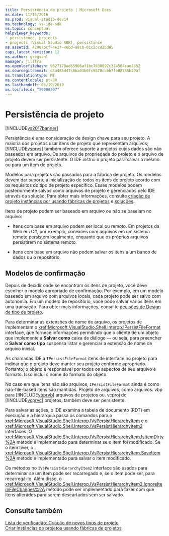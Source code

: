 ```yaml
---
title: Persistência de projeto | Microsoft Docs
ms.date: 11/15/2016
ms.prod: visual-studio-dev14
ms.technology: vs-ide-sdk
ms.topic: conceptual
helpviewer_keywords:
- persistence, projects
- projects [Visual Studio SDK], persistance
ms.assetid: 42907bcf-4e27-46bd-a8cb-01c2ccd2bde5
caps.latest.revision: 12
ms.author: gregvanl
manager: jillfra
ms.openlocfilehash: 9627170ad65906af1bc7930897c374504cae4552
ms.sourcegitcommit: d3a485d47c6ba01b0fc9878cbbb7fe88755b29af
ms.translationtype: MT
ms.contentlocale: pt-BR
ms.lasthandoff: 03/19/2019
ms.locfileid: "59000307"
---
```

# <a name="project-persistence"></a>Persistência de projeto
[!INCLUDE[vs2017banner](../../includes/vs2017banner.md)]

Persistência é uma consideração de design chave para seu projeto. A maioria dos projetos usar itens de projeto que representam arquivos; [!INCLUDE[vsprvs](../../includes/vsprvs-md.md)] também oferece suporte a projetos cujos dados são não baseados em arquivo. Os arquivos de propriedade do projeto e o arquivo de projeto devem ser persistente. O IDE instrui o projeto para salvar a mesmo ou para um item de projeto.  
  
 Modelos para projetos são passados para a fábrica de projeto. Os modelos devem dar suporte a inicialização de todos os itens de projeto acordo com os requisitos do tipo de projeto específico. Esses modelos podem posteriormente salvos como arquivos de projeto e gerenciados pelo IDE através da solução. Para obter mais informações, consulte [criação de projeto instâncias por usando fábricas de projetos](../../extensibility/internals/creating-project-instances-by-using-project-factories.md) e [soluções](../../extensibility/internals/solutions-overview.md).  
  
 Itens de projeto podem ser baseado em arquivo ou não se baseiam no arquivo:  
  
-   Itens com base em arquivo podem ser local ou remoto. Em projetos da Web em C#, por exemplo, conexões com arquivos em um sistema remoto persistem localmente, enquanto que os próprios arquivos persistirem no sistema remoto.  
  
-   Itens com base em arquivo não podem salvar os itens a um banco de dados ou o repositório.  
  
## <a name="commit-models"></a>Modelos de confirmação  
 Depois de decidir onde se encontram os itens de projeto, você deve escolher o modelo apropriado de confirmação. Por exemplo, em um modelo baseado em arquivo com arquivos locais, cada projeto pode ser salvo com autonomia. Em um modelo de repositório, você pode salvar vários itens em uma transação. Para obter mais informações, consulte [decisões de Design de tipo de projeto](../../extensibility/internals/project-type-design-decisions.md).  
  
 Para determinar as extensões de nome de arquivo, os projetos de implementam o <xref:Microsoft.VisualStudio.Shell.Interop.IPersistFileFormat> interface, que fornece informações permitindo que o cliente de um objeto que implemente a **Salvar como** caixa de diálogo — ou seja, para preencher o **Salvar como tipo**  suspensa listar e gerenciar a extensão de nome de arquivo inicial.  
  
 As chamadas IDE a `IPersistFileFormat` itens de interface no projeto para indicar que o projeto deve manter seu projeto conforme apropriado. Portanto, o objeto é responsável por todos os aspectos de seu arquivo e formato. Isso inclui o nome do formato do objeto.  
  
 No caso em que itens não são arquivos, `IPersistFileFormat` ainda é como não-file-based itens são mantidas. Projeto de arquivos, como arquivos. vbp para [!INCLUDE[vbprvb](../../includes/vbprvb-md.md)] arquivos de projetos ou. vcproj do [!INCLUDE[vcprvc](../../includes/vcprvc-md.md)] projetos, também deve ser persistente.  
  
 Para salvar as ações, o IDE examina a tabela de documento (RDT) em execução e a hierarquia passa os comandos para o <xref:Microsoft.VisualStudio.Shell.Interop.IVsPersistHierarchyItem> e o <xref:Microsoft.VisualStudio.Shell.Interop.IVsPersistHierarchyItem2> interfaces. O <xref:Microsoft.VisualStudio.Shell.Interop.IVsPersistHierarchyItem.IsItemDirty%2A> método é implementado para determinar se o item foi modificado. Se o item tiver, o <xref:Microsoft.VisualStudio.Shell.Interop.IVsPersistHierarchyItem.SaveItem%2A> método é implementado para salvar o item modificado.  
  
 Os métodos no `IVsPersistHierarchyItem2` interface são usados para determinar se um item pode ser recarregado e, se o item pode ser, para recarregá-lo. Além disso, o <xref:Microsoft.VisualStudio.Shell.Interop.IVsPersistHierarchyItem2.IgnoreItemFileChanges%2A> método pode ser implementado para fazer com que itens alterados para serem descartados sem ser salvado.  
  
## <a name="see-also"></a>Consulte também  
 [Lista de verificação: Criação de novos tipos de projeto](../../extensibility/internals/checklist-creating-new-project-types.md)   
 [Criar instâncias de projetos usando fábricas de projetos](../../extensibility/internals/creating-project-instances-by-using-project-factories.md)
